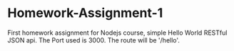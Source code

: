 # Homework-Assignment-1
First homework assignment for Nodejs course, simple Hello World RESTful JSON api.  The Port used is 3000. The route will be '/hello'.
